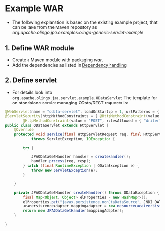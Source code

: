 # Example WAR
* The following explanation is based on the existing example project, that can be take from the Maven repository as _org.apache.olingo.jpa.examples:olingo-generic-servlet-example_

## 1. Define WAR module
* Create a Maven module with packaging _war_.
* Add the dependencies as listed in [Dependency handling](Intro.md)

## 2. Define servlet
* For details look into `org.apache.olingo.jpa.servlet.example.ODataServlet`
The template for an standalone servlet managing OData/REST requests is:

```java
@WebServlet(name = "odata-servlet", loadOnStartup = 1, urlPatterns = { "/odata/*" })
@ServletSecurity(httpMethodConstraints = { @HttpMethodConstraint(value = "GET", rolesAllowed = { "Reader" }),
		@HttpMethodConstraint(value = "POST", rolesAllowed = { "Writer" }) })
public class ODataServlet extends HttpServlet {
	@Override
	protected void service(final HttpServletRequest req, final HttpServletResponse resp)
			throws ServletException, IOException {

		try {

			JPAODataGetHandler handler = createHandler();
			handler.process(req, resp);
		} catch (final RuntimeException | ODataException e) {
			throw new ServletException(e);
		}

	}

	private JPAODataGetHandler createHandler() throws ODataException {
		final Map<Object, Object> elProperties = new HashMap<>();
		elProperties.put("javax.persistence.nonJtaDataSource", JNDI_DATASOURCE);
		JPAPersistenceAdapter mappingAdapter = new ResourceLocalPersistenceAdapter(Constant.PUNIT_NAME,	elProperties, new JPADefaultDatabaseProcessor());
		return new JPAODataGetHandler(mappingAdapter);
	}

}
```
